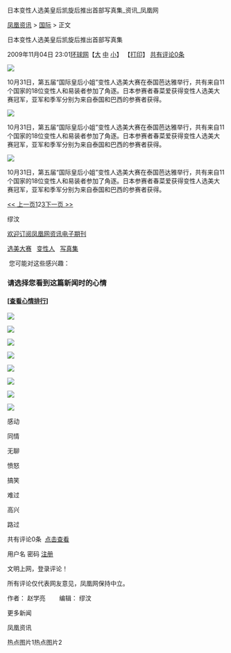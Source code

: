 日本变性人选美皇后凯旋后推出首部写真集\_资讯\_凤凰网

[凤凰资讯](http://news.ifeng.com/) > [国际](http://news.ifeng.com/world/) > 正文

日本变性人选美皇后凯旋后推出首部写真集

2009年11月04日 23:01[环球网](http://world.huanqiu.com/roll/2009-11/622839.html)【[大](javascript:zoomDoc\(16\);) [中](javascript:zoomDoc\(14\);) [小](javascript:zoomDoc\(12\);)】 【[打印](#)】 [共有评论0条](javascript:void\(0\);)

![](http://img.ifeng.com/hres/200911/04/23/63efb4357af80a4e28f1ba4e345f55cf.jpg)

10月31日，第五届“国际皇后小姐”变性人选美大赛在泰国芭达雅举行，共有来自11个国家的18位变性人和易装者参加了角逐。日本参赛者春菜爱获得变性人选美大赛冠军，亚军和季军分别为来自泰国和巴西的参赛者获得。

![](http://img.ifeng.com/hres/200911/04/23/50b71968d59d1e5aa1cdf1288c1336d6.jpg)

10月31日，第五届“国际皇后小姐”变性人选美大赛在泰国芭达雅举行，共有来自11个国家的18位变性人和易装者参加了角逐。日本参赛者春菜爱获得变性人选美大赛冠军，亚军和季军分别为来自泰国和巴西的参赛者获得。

![](http://img.ifeng.com/hres/200911/04/23/bfdf3161d946c13a6a24c09c216c298c.jpg)

10月31日，第五届“国际皇后小姐”变性人选美大赛在泰国芭达雅举行，共有来自11个国家的18位变性人和易装者参加了角逐。日本参赛者春菜爱获得变性人选美大赛冠军，亚军和季军分别为来自泰国和巴西的参赛者获得。

[<< 上一页](1104_16_1420654.shtml)[1](1104_16_1420654.shtml "转到第1页")2[3](1104_16_1420654_2.shtml "转到第3页")[下一页 >>](1104_16_1420654_2.shtml)

缪汶

[欢迎订阅凤凰网资讯电子期刊](http://news.ifeng.com/edm/)

[选美大赛](#)   [变性人](#)   [写真集](#)  

 您可能对这些感兴趣：

### 请选择您看到这篇新闻时的心情

#### \[[查看心情排行](http://cmt.ifeng.com/leaveword/mood/mood_rank.jsp)\]

![](http://img.ifeng.com/tres/appres/images/mood/motion_01.gif)

![](http://img.ifeng.com/tres/appres/images/mood/motion_02.gif)

![](http://img.ifeng.com/tres/appres/images/mood/motion_03.gif)

![](http://img.ifeng.com/tres/appres/images/mood/motion_04.gif)

![](http://img.ifeng.com/tres/appres/images/mood/motion_05.gif)

![](http://img.ifeng.com/tres/appres/images/mood/motion_06.gif)

![](http://img.ifeng.com/tres/appres/images/mood/motion_07.gif)

![](http://img.ifeng.com/tres/appres/images/mood/motion_08.gif)

感动

同情

无聊

愤怒

搞笑

难过

高兴

路过

共有评论0条  [点击查看](http://comment.ifeng.com/view.php?chId=16&docId=1420654&docName=%e6%97%a5%e6%9c%ac%e5%8f%98%e6%80%a7%e4%ba%ba%e9%80%89%e7%be%8e%e7%9a%87%e5%90%8e%e5%87%af%e6%97%8b%e5%90%8e%e6%8e%a8%e5%87%ba%e9%a6%96%e9%83%a8%e5%86%99%e7%9c%9f%e9%9b%86&docUrl=http%3a%2f%2fnews.ifeng.com%2fworld%2f200911%2f1104_16_1420654.shtml)

用户名 密码 [注册](http://register.ifeng.com/register.html)

文明上网，登录评论！

所有评论仅代表网友意见，凤凰网保持中立。

作者： 赵学亮　　 编辑： 缪汶

更多新闻

凤凰资讯

热点图片1热点图片2